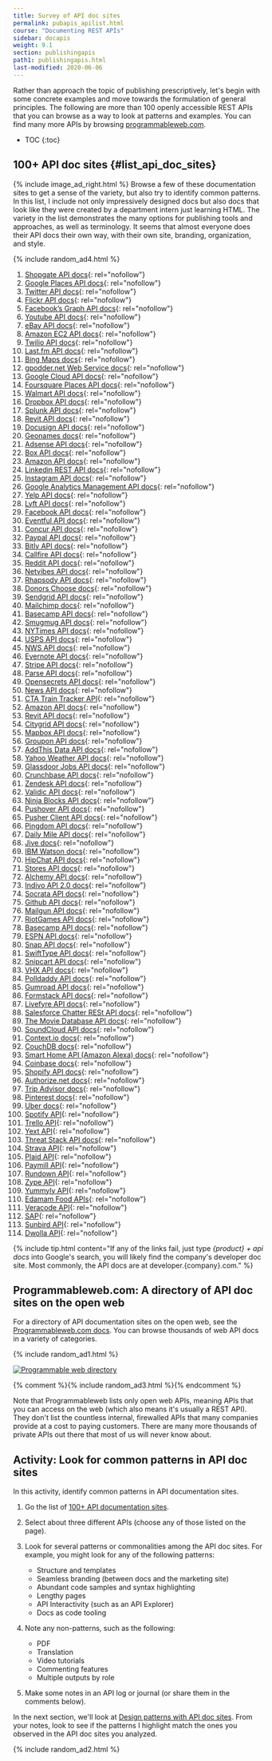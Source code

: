 ```yaml
---
title: Survey of API doc sites
permalink: pubapis_apilist.html
course: "Documenting REST APIs"
sidebar: docapis
weight: 9.1
section: publishingapis
path1: publishingapis.html
last-modified: 2020-06-06
---
```


Rather than approach the topic of publishing prescriptively, let's begin with some concrete examples and move towards the formulation of general principles. The following are more than 100 openly accessible REST APIs that you can browse as a way to look at patterns and examples. You can find many more APIs by browsing [programmableweb.com](http://programmableweb.com).

* TOC
{:toc}

## 100+ API doc sites {#list_api_doc_sites}

{% include image_ad_right.html %} Browse a few of these documentation sites to get a sense of the variety, but also try to identify common patterns. In this list, I include not only impressively designed docs but also docs that look like they were created by a department intern just learning HTML. The variety in the list demonstrates the many options for publishing tools and approaches, as well as terminology. It seems that almost everyone does their API docs their own way, with their own site, branding, organization, and style.

{% include random_ad4.html %}

1.  [Shopgate API docs](https://developer.shopgate.com/){: rel="nofollow"}
2.  [Google Places API docs](https://developers.google.com/maps/documentation/places/web-service/overview){: rel="nofollow"}
3.  [Twitter API docs](https://dev.twitter.com/rest/public){: rel="nofollow"}
4.  [Flickr API docs](https://www.flickr.com/services/api/){: rel="nofollow"}
5.  [Facebook’s Graph API docs](https://developers.facebook.com/docs/graph-api/overview){: rel="nofollow"}
6.  [Youtube API docs](https://developers.google.com/youtube/v3/){: rel="nofollow"}
7.  [eBay API docs](https://go.developer.ebay.com/api-documentation){: rel="nofollow"}
8.  [Amazon EC2 API docs](http://docs.aws.amazon.com/AWSEC2/latest/APIReference/Welcome.html){: rel="nofollow"}
9.  [Twilio API docs](https://www.twilio.com/docs/api){: rel="nofollow"}
10.  [Last.fm API docs](https://www.last.fm/api){: rel="nofollow"}
11.  [Bing Maps docs](https://www.microsoft.com/en-us/maps/documentation){: rel="nofollow"}
12.  [gpodder.net Web Service docs](http://gpoddernet.readthedocs.io/en/latest/api/){: rel="nofollow"}
13.  [Google Cloud API docs](https://cloud.google.com/appengine/docs){: rel="nofollow"}
14.  [Foursquare Places API docs](https://developer.foursquare.com/places-api){: rel="nofollow"}
15.  [Walmart API docs](https://developer.walmartlabs.com/){: rel="nofollow"}
16.  [Dropbox API docs](https://www.dropbox.com/developers/documentation){: rel="nofollow"}
17.  [Splunk API docs](http://dev.splunk.com/restapi){: rel="nofollow"}
18.  [Revit API docs](http://www.revitapidocs.com/){: rel="nofollow"}
19.  [Docusign API docs](https://www.docusign.com/developer-center/documentation){: rel="nofollow"}
20.  [Geonames docs](http://www.geonames.org/export/web-services.html){: rel="nofollow"}
21.  [Adsense API docs](https://developers.google.com/adsense/management/){: rel="nofollow"}
22.  [Box API docs](https://developer.box.com/){: rel="nofollow"}
23.  [Amazon API docs](http://docs.aws.amazon.com/AWSEC2/latest/APIReference/Welcome.html){: rel="nofollow"}
24.  [Linkedin REST API docs](https://docs.microsoft.com/en-us/linkedin/){: rel="nofollow"}
25.  [Instagram API docs](https://instagram.com/developer/){: rel="nofollow"}
26.  [Google Analytics Management API docs](https://developers.google.com/analytics/devguides/config/){: rel="nofollow"}
27.  [Yelp API docs](https://www.yelp.com/developers/documentation){: rel="nofollow"}
28.  [Lyft API docs](https://developer.lyft.com/docs/overview){: rel="nofollow"}
29.  [Facebook API docs](https://developers.facebook.com/docs/graph-api){: rel="nofollow"}
30.  [Eventful API docs](http://api.eventful.com/docs){: rel="nofollow"}
31.  [Concur API docs](https://developer.concur.com/docs-and-resources/documentation){: rel="nofollow"}
32.  [Paypal API docs](https://developer.paypal.com/docs/api/){: rel="nofollow"}
33.  [Bitly API docs](http://dev.bitly.com/){: rel="nofollow"}
34.  [Callfire API docs](https://developers.callfire.com/docs.html){: rel="nofollow"}
35.  [Reddit API docs](http://www.reddit.com/dev/api){: rel="nofollow"}
36.  [Netvibes API docs](https://uwa.netvibes.com/docs/Uwa/html/index.html){: rel="nofollow"}
37.  [Rhapsody API docs](https://developer.rhapsody.com/){: rel="nofollow"}
38.  [Donors Choose docs](http://data.donorschoose.org/docs/overview/){: rel="nofollow"}
39.  [Sendgrid API docs](https://docs.sendgrid.com/){: rel="nofollow"}
40.  [Mailchimp docs](http://kb.mailchimp.com/api/){: rel="nofollow"}
41.  [Basecamp API docs](https://github.com/basecamp/bcx-api/){: rel="nofollow"}
42.  [Smugmug API docs](https://smugmug.atlassian.net/wiki/display/API/Home){: rel="nofollow"}
43.  [NYTimes API docs](http://developer.nytimes.com/docs/read/article_search_api_v2){: rel="nofollow"}
44.  [USPS API docs](https://www.usps.com/business/web-tools-apis/track-and-confirm-api.htm){: rel="nofollow"}
45.  [NWS API docs](http://www.nws.noaa.gov/mdl/survey/pgb_survey/dev/rest.php){: rel="nofollow"}
46.  [Evernote API docs](https://dev.evernote.com/doc/){: rel="nofollow"}
47.  [Stripe API docs](https://stripe.com/docs/api){: rel="nofollow"}
48.  [Parse API docs](http://docs.parseplatform.org/rest/guide/){: rel="nofollow"}
49.  [Opensecrets API docs](https://www.opensecrets.org/resources/create/apis.php){: rel="nofollow"}
50.  [News API docs](https://newsapi.org/docs){: rel="nofollow"}
51.  [CTA Train Tracker API](http://www.transitchicago.com/developers/ttdocs/default.aspx){: rel="nofollow"}
52.  [Amazon API docs](http://docs.aws.amazon.com/AlexaWebInfoService/latest/){: rel="nofollow"}
53.  [Revit API docs](https://docs.synapsepay.com/){: rel="nofollow"}
54.  [Citygrid API docs](http://docs.citygridmedia.com/display/citygridv2/CityGrid+APIs){: rel="nofollow"}
55.  [Mapbox API docs](https://www.mapbox.com/developers/api/){: rel="nofollow"}
56.  [Groupon API docs](http://partner-api.groupon.com/help/){: rel="nofollow"}
57.  [AddThis Data API docs](http://www.addthis.com/academy/addthis-data-api/){: rel="nofollow"}
58.  [Yahoo Weather API docs](https://developer.yahoo.com/weather/){: rel="nofollow"}
59.  [Glassdoor Jobs API docs](https://www.glassdoor.com/developer/jobsApiActions.htm){: rel="nofollow"}
60.  [Crunchbase API docs](http://data.crunchbase.com/){: rel="nofollow"}
61.  [Zendesk API docs](https://developer.zendesk.com/documentation/){: rel="nofollow"}
62.  [Validic API docs](https://docs.validic.com/){: rel="nofollow"}
63.  [Ninja Blocks API docs](http://docs.ninja.is/rest/user.html){: rel="nofollow"}
64.  [Pushover API docs](https://pushover.net/api){: rel="nofollow"}
65.  [Pusher Client API docs](https://pusher.com/docs/client_api_guide){: rel="nofollow"}
66.  [Pingdom API docs](https://www.pingdom.com/resources/api){: rel="nofollow"}
67.  [Daily Mile API docs](https://www.dailymile.com/api/documentation){: rel="nofollow"}
68.  [Jive docs](https://developers.jivesoftware.com/api/v3/cloud/rest/){: rel="nofollow"}
69.  [IBM Watson docs](http://www.ibm.com/smarterplanet/us/en/ibmwatson/developercloud/apis/){: rel="nofollow"}
70.  [HipChat API docs](https://www.hipchat.com/docs/apiv2){: rel="nofollow"}
71.  [Stores API docs](https://developer.bigcommerce.com/api/){: rel="nofollow"}
72.  [Alchemy API docs](https://www.ibm.com/watson/alchemy-api.html){: rel="nofollow"}
73.  [Indivo API 2.0 docs](http://docs.indivohealth.org/en/2.0/api.html){: rel="nofollow"}
74.  [Socrata API docs](http://dev.socrata.com/){: rel="nofollow"}
75.  [Github API docs](https://developer.github.com/v3/){: rel="nofollow"}
76.  [Mailgun API docs](https://documentation.mailgun.com/en/latest/index.html){: rel="nofollow"}
77.  [RiotGames API docs](https://developer.riotgames.com/api-methods/){: rel="nofollow"}
78.  [Basecamp API docs](https://github.com/basecamp/bcx-api){: rel="nofollow"}
79.  [ESPN API docs](http://www.espn.com/apis/devcenter/docs/){: rel="nofollow"}
80.  [Snap API docs](https://github.com/mgp25/SC-API/wiki/Snap-API-Documentation){: rel="nofollow"}
81.  [SwiftType API docs](https://swiftype.com/documentation/){: rel="nofollow"}
82.  [Snipcart API docs](http://docs.snipcart.com/api-reference/introduction){: rel="nofollow"}
83.  [VHX API docs](http://dev.vhx.tv/docs/api/){: rel="nofollow"}
84.  [Polldaddy API docs](http://support.polldaddy.com/api/){: rel="nofollow"}
85.  [Gumroad API docs](https://gumroad.com/api){: rel="nofollow"}
86.  [Formstack API docs](http://developers.formstack.com/){: rel="nofollow"}
87.  [Livefyre API docs](http://answers.livefyre.com/developers/api-reference/){: rel="nofollow"}
88.  [Salesforce Chatter RESt API docs](https://developer.salesforce.com/docs/atlas.en-us.chatterapi.meta/chatterapi/){: rel="nofollow"}
89.  [The Movie Database API docs](https://developers.themoviedb.org/3/getting-started){: rel="nofollow"}
90.  [SoundCloud API docs](https://developers.soundcloud.com/docs){: rel="nofollow"}
91.  [Context.io docs](https://docs.context.io/#getting-started){: rel="nofollow"}
92.  [CouchDB docs](http://docs.couchdb.org){: rel="nofollow"}
93.  [Smart Home API (Amazon Alexa) docs](https://developer.amazon.com/docs/device-apis/alexa-interface.html){: rel="nofollow"}
94.  [Coinbase docs](https://developers.coinbase.com/api/v2){: rel="nofollow"}
95.  [Shopify API docs](https://help.shopify.com/api/reference){: rel="nofollow"}
96.  [Authorize.net docs](http://developer.authorize.net/api/reference/index.html){: rel="nofollow"}
97.  [Trip Advisor docs](https://developer-tripadvisor.com/content-api/documentation/){: rel="nofollow"}
98.  [Pinterest docs](https://developers.pinterest.com/docs/getting-started/introduction/){: rel="nofollow"}
99.  [Uber docs](https://developer.uber.com/docs/){: rel="nofollow"}
100.  [Spotify API](https://developer.spotify.com/web-api/){: rel="nofollow"}
101.  [Trello API](https://developers.trello.com/){: rel="nofollow"}
102.  [Yext API](http://developer.yext.com/docs/){: rel="nofollow"}
103.  [Threat Stack API docs](https://apidocs.threatstack.com/v2/){: rel="nofollow"}
104.  [Strava API](https://developers.strava.com/){: rel="nofollow"}
105.  [Plaid API](https://plaid.com/docs/){: rel="nofollow"}
106.  [Paymill API](https://developers.paymill.com/API/index){: rel="nofollow"}
107.  [Rundown API](https://rapidapi.com/therundown/api/therundown?endpoint=5ace93eae4b04378c0ca27ba){: rel="nofollow"}
108.  [Zype API](https://docs.zype.com/reference){: rel="nofollow"}
109.  [Yummyly API](https://developer.yummly.com/){: rel="nofollow"}
110.  [Edamam Food APIs](https://developer.edamam.com/){: rel="nofollow"}
111.  [Veracode API](https://help.veracode.com/reader/LMv_dtSHyb7iIxAQznC~9w/HmF8Z4cz70Rb2y1p39tWDw){: rel="nofollow"}
112.  [SAP](https://help.sap.com/viewer/58f583a7643e48cf944cf554eb961f5b/4.2/en-US){: rel="nofollow"}
113.  [Sunbird API](http://docs.sunbird.org/latest/apis/){: rel="nofollow"}
114.  [Dwolla API](https://docs.dwolla.com/#introduction){: rel="nofollow"}


{% include tip.html content="If any of the links fail, just type <i>{product} + api docs</i> into Google's search, you will likely find the company's developer doc site. Most commonly, the API docs are at developer.{company}.com." %}

## Programmableweb<span>.</span>com: A directory of API doc sites on the open web

For a directory of API documentation sites on the open web, see the [Programmableweb.com docs](http://www.programmableweb.com/apis/directory). You can browse thousands of web API docs in a variety of categories.

{% include random_ad1.html %}

<a rel="nofollow" href="http://www.programmableweb.com/apis/directory" class="noExtIcon"><img src="{{site.media}}/programmableweb.png" alt="Programmable web directory" /></a>

{% comment %}{% include random_ad3.html %}{% endcomment %}

Note that Programmableweb lists only open web APIs, meaning APIs that you can access on the web (which also means it's usually a REST API). They don't list the countless internal, firewalled APIs that many companies provide at a cost to paying customers. There are many more thousands of private APIs out there that most of us will never know about.


## <i class="fa fa-user-circle"></i> Activity: Look for common patterns in API doc sites


In this activity, identify common patterns in API documentation sites.

1.  Go the list of [100+ API documentation sites]({{site.rooturl}}pubapis_apilist.html#list_api_doc_sites).
2.  Select about three different APIs (choose any of those listed on the page).
3.  Look for several patterns or commonalities among the API doc sites. For example, you might look for any of the following patterns:

    * Structure and templates
    * Seamless branding (between docs and the marketing site)
    * Abundant code samples and syntax highlighting
    * Lengthy pages
    * API Interactivity (such as an API Explorer)
    * Docs as code tooling

4.  Note any non-patterns, such as the following:

    * PDF
    * Translation
    * Video tutorials
    * Commenting features
    * Multiple outputs by role

5.  Make some notes in an API log or journal (or share them in the comments below).

In the next section, we'll look at [Design patterns with API doc sites]({{site.rooturl}}pubapis_design_patterns.html). From your notes, look to see if the patterns I highlight match the ones you observed in the API doc sites you analyzed.

{% include random_ad2.html %}
